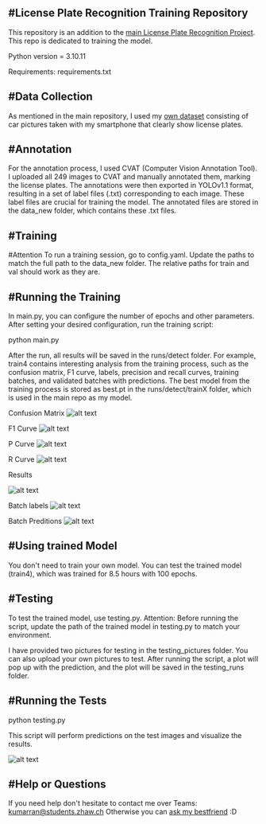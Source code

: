 #License Plate Recognition Training Repository
------------------
This repository is an addition to the [main License Plate Recognition Project](https://github.com/rankum26/licenseplate-recognition-kumarran26). This repo is dedicated to training the model.

Python version = 3.10.11

Requirements: requirements.txt

#Data Collection
------------------
As mentioned in the main repository, I used my [own dataset](https://github.com/rankum26/licenseplate-recognition-training-kumarran26/tree/main/data_new/images/train) consisting of car pictures taken with my smartphone that clearly show license plates. 

#Annotation
------------------
For the annotation process, I used CVAT (Computer Vision Annotation Tool). I uploaded all 249 images to CVAT and manually annotated them, marking the license plates. The annotations were then exported in YOLOv1.1 format, resulting in a set of label files (.txt) corresponding to each image. These label files are crucial for training the model. The annotated files are stored in the data_new folder, which contains these .txt files.

#Training
------------------
#Attention
To run a training session, go to config.yaml. Update the paths to match the full path to the data_new folder. The relative paths for train and val should work as they are.

#Running the Training
------------------
In main.py, you can configure the number of epochs and other parameters. After setting your desired configuration, run the training script:

python main.py

After the run, all results will be saved in the runs/detect folder. For example, train4 contains interesting analysis from the training process, such as the confusion matrix, F1 curve, labels, precision and recall curves, training batches, and validated batches with predictions. The best model from the training process is stored as best.pt in the runs/detect/trainX folder, which is used in the main repo as my model. 

Confusion Matrix
![alt text](runs/detect/train4-100epochs-8.5h/confusion_matrix.png)

F1 Curve
![alt text](runs/detect/train4-100epochs-8.5h/F1_curve.png)

P Curve
![alt text](runs/detect/train4-100epochs-8.5h/P_curve.png)

R Curve
![alt text](runs/detect/train4-100epochs-8.5h/R_curve.png)

Results

![alt text](runs/detect/train4-100epochs-8.5h/results.png)

Batch labels
![alt text](runs/detect/train4-100epochs-8.5h/val_batch0_labels.jpg)

Batch Preditions
![alt text](runs/detect/train4-100epochs-8.5h/val_batch2_pred.jpg)


#Using trained Model
------------------
You don't need to train your own model. You can test the trained model (train4), which was trained for 8.5 hours with 100 epochs.

#Testing
------------------
To test the trained model, use testing.py. Attention: Before running the script, update the path of the trained model in testing.py to match your environment.

I have provided two pictures for testing in the testing_pictures folder. You can also upload your own pictures to test. After running the script, a plot will pop up with the prediction, and the plot will be saved in the testing_runs folder.

#Running the Tests
------------------
python testing.py

This script will perform predictions on the test images and visualize the results.

![alt text](https://github.com/rankum26/licenseplate-recognition-training-kumarran26/blob/main/testing_runs/tested_IMG_0498.JPG) 


#Help or Questions
------------------
If you need help don't hesitate to contact me over Teams: kumarran@students.zhaw.ch 
Otherwise you can [ask my bestfriend](https://chatgpt.com/) :D 